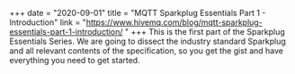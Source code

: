 +++
date = "2020-09-01"
title = "MQTT Sparkplug Essentials Part 1 - Introduction"
link = "https://www.hivemq.com/blog/mqtt-sparkplug-essentials-part-1-introduction/ "
+++
This is the first part of the Sparkplug Essentials Series. We are going to dissect the industry standard Sparkplug and all relevant contents of the specification, so you get the gist and have everything you need to get started.
